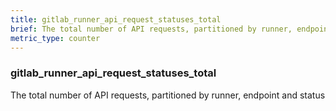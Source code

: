 ```yaml
---
title: gitlab_runner_api_request_statuses_total
brief: The total number of API requests, partitioned by runner, endpoint and status
metric_type: counter
---
```

### gitlab_runner_api_request_statuses_total

The total number of API requests, partitioned by runner, endpoint and status